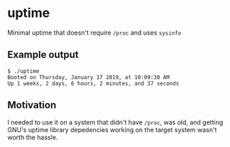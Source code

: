 # uptime
Minimal uptime that doesn't require `/proc` and uses `sysinfo`

## Example output
```
$ ./uptime 
Booted on Thursday, January 17 2019, at 10:09:30 AM
Up 1 weeks, 2 days, 6 hours, 2 minutes, and 37 seconds
```

## Motivation
I needed to use it on a system that didn't have `/proc`, was old, and getting
GNU's uptime library depedencies working on the target system wasn't worth the hassle.

